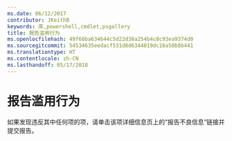 ```yaml
---
ms.date: 06/12/2017
contributor: JKeithB
keywords: 库,powershell,cmdlet,psgallery
title: 报告滥用行为
ms.openlocfilehash: 49f68ba634644c5d22d38a254b4c8c93ea9374d0
ms.sourcegitcommit: 54534635eedacf531d8d6344019dc16a50b8b441
ms.translationtype: HT
ms.contentlocale: zh-CN
ms.lasthandoff: 05/17/2018
---
```

# <a name="report-abuse"></a>报告滥用行为

如果发现违反其中任何项的项，请单击该项详细信息页上的“报告不良信息”链接并提交报告。